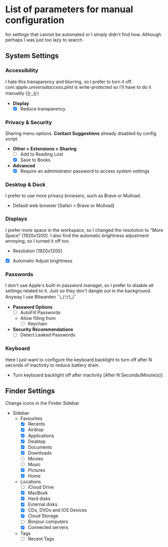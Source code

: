 # List of parameters for manual configuration
for settings that cannot be automated or I simply didn't find how. Although perhaps I was just too lazy to search.

## System Settings
### Accessibility
I hate this transparency and blurring, so I prefer to turn it off. *com.apple.universalaccess.plist* is write-protected so I'll have to do it manually (눈_눈)
* **Display**
	* [x] Reduce transparency

### Privacy & Security
Sharing menu options. **Contact Suggestions** already disabled by config script.
* **Other > Extensions > Sharing**
	* [ ] Add to Reading Lost
	* [x] Save to Books

* **Advanced**
	* [x] Require an administrator password to access system settings

### Desktop & Dock
I prefer to use more privacy browsers, such as Brave or Mullvad.
* Default web browser [Safari > Brave or Mullvad]

### Displays
I prefer more space in the workspace, so I changed the resolution to "More Space" [1920x1200]. I also find the automatic brightness adjustment annoying, so I turned it off too.
* Resolution [1920x1200]
* [x] Automatic Adjust brightness

### Passwords
I don't use Apple's built-in password manager, so I prefer to disable all settings related to it. Just so they don't dangle out in the background. Anyway I use Bitwarden ¯\\\_(ツ)_/¯

* **Password Options**
	* [ ] AutoFill Passwords
	* Allow filling from
		* [ ] Keychain
* **Security Recommendations**
	* [ ] Detect Leaked Passwords

### Keyboard
Here I just want to configure the keyboard backlight to turn off after N seconds of inactivity to reduce battery drain.
* Turn keyboard backlight off after inactivity [After N Seconds/Minute(s)]

## Finder Settings
Change icons in the Finder Sidebar
* Sidebar
	* Favourites
		* [x] Recents
		* [x] Airdrop
		* [x] Applications
		* [x] Desktop
		* [x] Documents
		* [x] Downloads
		* [ ] Movies
		* [ ] Music
		* [x] Pictures
		* [x] Home

	* Locations
		* [ ] iCloud Drive
		* [x] MacBook
		* [x] Hard disks
		* [x] External disks
		* [x] CDs, DVDs and iOS Devices
		* [x] Cloud Storage
		* [ ] Bonjour computers
		* [x] Connected servers

	* Tags
		* [ ] Recent Tags
